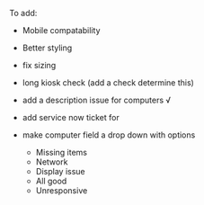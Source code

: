To add:
- Mobile compatability
- Better styling
- fix sizing
- long kiosk check (add a check determine this)

- add a description issue for computers √
- add service now ticket for 
- make computer field a drop down with options
  - Missing items
  - Network
  - Display issue
  - All good
  - Unresponsive